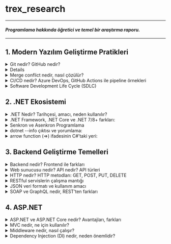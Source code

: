 # trex_research
***
#### *Programlama hakkında öğretici ve temel bir araştırma raporu.*
***

## 1. Modern Yazılım Geliştirme Pratikleri

<details>
<summary>Git nedir? GitHub nedir?</summary>
    
* Kısaca açıklamak gerekirse, Git bir versiyon kontrol sistemidir. Ancak Git'i bu şekilde açıklamak tabiri caizse hakkını yemek olur. Git, diğer versiyon kontrol sistemlerine kıyasla (CVS, Subversion, Perforce vb.) dosyaları çok farklı bir şekilde ele alır. Bu vizyoner tavrı sayesinde Git, günümüzde yazılımcıların vazgeçilmezi olmuştur.
* Git'in dosyaları ele alma sisteminden bahsetmek gerekirse, diğer versiyon kontrol sistemleri dosyaları bir bütün olarak ele alırken, Git dosyaların adeta neye benzediğini kaydeder , bir nevi fotoğrafını çeker, ve böylelikle her işlemde dosyaları oradan oraya taşımak yerine yalnızca son değişiklikleri birbiriyle kıyaslayarak veri tabanına alır. Yalnız bu 'fotoğraflar' şüphelenebileceği gibi veri kayıpları olabilecek bir şekilde çalışmazlar. Git, kullandığı bir algoritma sayesinde dosyaların içeriklerinden 40 karakterlik bir string oluşturur. Bu sisteme SHA-1 hash adı verilir. Git, dosyaları bu hash string'leri kullanarak kıyaslar. Bu sayede Git hem her versiyonda bütün dosya değişiklikleri yapmayarak depolama alanından ve veri aktarımından tasarruf etmiş olur, hem de bu akıllı mekanizması sayesinde kendisinin haberi olmayan herhangi bir dosya değişikliği, silinmesi vb., yapılmasına izin vermez. Kısaca Git, dosyaların her versiyonunu kaydetmez ancak dosyaların her versiyonuna erişim sağlayabilir çünkü dosyalarda yapılan değişiklikleri kaydeder.
* Örnek bir SHA-1 hash string'i:
    * `24b9da6552252987aa493b52f8696cd6d3b00373`
* GitHub bir Git sunucusudur. Git ile depolanmış kodların host'lanabildiği bir uzak bilgisayar, bir nevi buluttur. GitLab, Gitea, Bitbucket, Gogs gibi farklı Git sunucuları da mevcuttur. Şu anda yazılımcılar arasında en popüler olanı GitHub'dır.

</details>

<details>
<summary`>Temel Git komutları: init, clone, add, commit, push, pull, branch, merge</summary>

* **`init`**: Boş bir Git repository'si oluşturur. Repository, Git'in üzerinde versiyon kontrolü yapacağı klasörlere verilen addır.
    * `cd Desktop` Masaüstüne gittim.
    * `mkdir trex_research` 'trex_research' adlı bir klasör oluşturdum.
    * `git init` 'trex_research' adında bir Git repository'si oluşturdum.
    * `ls` Şu anda klasör boş.
* README.md dosyasını manuel bir şekilde oluşturdum. Markdown dosyasını JupyterLab kullanarak düzenledim.
* **`add`**: Modified stage'de olan bir dosyayı, staged olmak üzere, gelecek commit'e ekler.
    * `git add README.md` 'README.md' Markdown dosyamı bir sonraki commit'e eklemek için işaretledim.
* *Git sisteminde modified, staged ve committed olmak üzere üç dosya türü vardır. Modified, Git'in local veritabanından farklı olan, üzerinde değişiklik yapılmış dosyalardır. Staged, bir sonraki commit'e eklenmek üzere add komutu ile işaretlenmiş dosyalardır. Committed, commit komutu ile yerel veritabanına eklenmiş dosyalardır.*
* **`commit`**: 'add' komutu ile eklenmiş, staged duruma gelmiş, bütün dosyaları committed duruma getirir yani yerel veritabanına ekler. Dosyaları 'push' komutu ile sunucuya yüklenmek üzere adeta paketler ve etiketler.
    * `git commit -m "paket mesajı"` Staged duruma getirdiğim bütün dosyalarımı (yalnızca 'README.md') bir sonraki 'push'ta GitHub'a yüklemek için paketledim, yerel veritabanına kaydettim.
    * Eğer '-m' ve beraberinde bir paket mesajı kullanmazsak Git bizi Vim veya Nano gibi bir text editor'e yönlendirir. Ben bunun yerine mesajımı '-m' kullanarak tek komutta eklemeyi tercih ediyorum.
* **`push`**: Sunucuya yüklenmek üzere paketlenmiş yerel veritabanındaki bütün değişiklikleri sunucuya gönderir.
    * `git push` 'README.md' dosyasını GitHub'a yükledim.
* **`fetch`**: Sunucudaki versiyon ile yerel veritabanındaki versiyonu kıyaslar, sunucudaki güncelse değişiklikleri alır.
    * `git fetch` Sunucudaki 'README.md' ile yerel aynı.
* **`merge`**: 'fetch' ile aldığı değişiklikleri yerel dosyalarla birleştirir. Branch'ları birleştirmek için de kullanılır.
    * `git merge` Already up to date.
* **`pull`**: 'fetch' ve sonrasında 'merge' uygular.
    * `git pull` Already up to date.
* **`branch`**: Var olan versiyonun ikisi birbiriyle çakışmayan bir klonunu üretir. Bir nevi paralel evren gibi çalışır. Başka branch'taki değişiklikler ana branch'i etkilemez.
    * `git branch test` 'test' adında bir branch oluşturur.
    * `git branch` '* main' ve 'test' olmak üzere iki branch görünüyor. '* main' şu anda main branch'teyiz demek.
* **`checkout`**: branch'lar arası geçiş yapmayı sağlar.
    * `git checkout test` main branch'tan çıkar ve test adındaki branch'a girer.
    * `git branch` 'main' ve '* test' olmak üzere iki branch görünüyor. Şu anda test'teyiz.
    * Burada yapacağımız bütün 'add', 'commit', 'push' işlemleri test branch'ın içerisinde olacak.
* **`stash`**: Değişiklik yapılmış dosyaları daha sonra geri dönebilmek üzere kenara atar. 'pull' yapıp yine de lokal değişiklikleri yitirmemeye yarar.
    * `git stash`: Henüz commit'lenmemiş ama 'add'lenmiş değişiklikleri kenara attım.
    * `git pull`: Sunucudaki güncel değişiklikleri çektim.
    * `git add README.md`: Dosyada değişiklik yaptım ve commit yapmak üzere paketledim.
    * `git commit -m "stash test"`: Paketim göndermeye hazır.
    * `git push`: Değişiklikleri sunucuya gönderdim.
    * `git stash pop`: Kenara atmış olduğum değişiklikleri elimdeki dosyalara uyguladım.
</details>

<details>
<summary>Merge conflict nedir, nasıl çözülür?</summary>

* Merge conflict, iki branch'ın 'merge'lenirken bir dosyanın aynı yerinde farklı değişiklikler yapılmış olmasından kaynaklanan 'merge'lenememe durumudur. Git, aynı yerde birbirinden farklı iki değişikliği nasıl ele alması gerektiğini bilemez ve hata verir. Dosyada çakışan bölge(ler),
    * `<<<<<<<HEAD` ve `=======`
* arasında gösterilir. Bu kısımda hangi versiyonun kabul edileceği yazılımcı tarafından manuel şekilde belirlenir ve ancak böyle 'merge' işlemi gerçekleşebilir.
</details>

<details>
<summary>CI/CD nedir? Azure DevOps, GitHub Actions ile pipeline örnekleri</summary>

* **CI (Continuous Integration)**: CI basitçe kodunuzu sıklıkla ortak branch'e yüklemek, kendi kodunuzu da ortak kodu da güncel tutmak demektir. Yazılımcılar kodlarını kendi local branch'lerinde tutma eğilimi gösterebilirler. Bu prensip, bu duruma karşı olarak yazılımcıların kodlarını sıklıkla paylaşmaları gerektiğini söyler.
* **CD (Continuous Delivery)**: CD, otomatik testler vb. kullanarak değişiklik yaptığınız kodunuzu da daima 'deployable' yani yayımlanabilir bir durumda tutma prensibidir.
* CI/CD pipeline dediğimiz şey basitçe bir yazılımcı ortak branch'e bir kod yüklediği zaman kodun otomatik şekilde yayımlanana kadar geçtiği adımlardır. Ortak branch'e bir kod yüklendiğinde, bu kodu önceden belirlenmiş testlere otomatik bir şekilde sokup, daha sonra projeyi otomatik bir şekilde build'leyip, süreç içerisinde herhangi bir sorun çıkmazsa da otomatik bir şekilde yayımlanmasına yarar. Çıkan bir sorunda da işlem durur ve ilgili yazılımcıya bildirim gider.
* Ortak branch'e her güncelleme geldiği zaman manuel bir şekilde kodları birleştirip test etmek ve yayımlamak insan hatalarına izin veren, yavaş ve verimsiz bir yöntem olduğu için pipeline çok kullanışlıdır.
* Basit bir GitHub Actions pipeline örneği: `trex_research/.github/workflows/hello-world.yml`
    * <pre> name: Basit Pipeline
        on: [push]
        jobs:
          hello-job:
            runs-on: ubuntu-latest
            steps:
              - name: Merhaba Dünya Yaz
                run: echo "Merhaba, dünya!"</pre>
    * Bu oldukça basit bir pipeline örneğidir. Tanımda anlatıldığı gibi otomatik test uygulama ve program deploy'lama işlevi yok ancak yeni kod geldiğinde GitHub'da repository'nin içindeki Actions terminalinde "Merhaba dünya!" yazıyor.
    * CI/CD kavramı bir .NET projesinde tıpkı diğer alanlarda kullanıldığı gibi kullanılabilir. Projeye yapılan katkılar otomatik testlerden geçip otomatik build'lenerek yine otomatik bir şekilde deploy'lanabilir.
</details>

<details>
<summary>Software Development Life Cycle (SDLC)</summary>

* Yazılım geliştirme sürecinin aşamaları, kaynaktan kaynağa değişmekle birlikte 6-7 adımdan oluşur.
    * **1.) Adım: Planlama**: Projenin büyüklüğü, kapsamlılığı, karmaşıklığı, içeriği, gereksinimleri, hedefleri ve özellikle neye ihtiyacının *olmadığı* bu aşamada belirlenir.
        * İlerleyen zamanlarda 'feature-creep' yaşamamak için projenin çapı daha ilk aşamadan belirlenmelidir.
    * **2.) Adım: Analiz ve Gereksinim Oluşturma**: Bu aşamada projenin özellikleri belirlenir. Bir yazılım projesinde yazılım gereksinimlerini (SR - Software Requirements) doğru oluşturmak çok önemlidir. Projenin geliştirilme sürecinin neredeyse tamamına yön verecek kritik bir aşamadır. Eğer proje çapı birinci aşamada tutarlı belirlendiyse ve bu aşamada çapa yönelik gereksinimler isabetli ve verimli şekilde oluşturulduysa bu projenin programlama süreci görece rahat geçecektir.
    * **3.) Adım: Mimari Dizaynı**: Bu aşamada projenin kodlarının mimarisi belirlenir. Arayüz tasarımları yapılır. Amaca en uygun yöntemler kullanılmak üzere seçilir. Aynı zamanda bu aşamada projenin siber güvenliği de düşünülebilir.
    * **4.) Adım: Kodlama**: Bu aşamada önceki adımlarda oluşturulmuş özellikler, fonksiyonlar, planlar ve kurallar uygulanarak proje kodlanır. Kullanılacak uygun yazılım dilleri seçilir, kodlar oluşturulur.
    * **5.) Adım: Testler**: Bu aşamada yazılmış olan kodların ekstrem noktaları, güvenlik açıkları, entegrasyonları, fonksiyonları, hepsi tek tek test edilir. Bu aşamadan önce hiç test uygulanmadığı düşünülmesin, bu aşamaya kadar küçük testler hep uygulanır ancak bu aşamada her şeyin kapsamlı testleri yazılır ve olabildiğince bug'sız bir program oluşturulmaya çalışılır.
    * **6.) Adım: Yayımlama**: Bu aşamada program adım adım yayımlanmaya başlar. Önce 'beta' diye adlandırılan, programın sınırla sayıda kullanıcıya ulaştırıldığı bir aşamaya girilir ve programın genel kullanıcı kullandığında nasıl bir deneyim sunduğu gözlemlenir. Gözden kaçmış pürüzler bu aşamada toparlanır ve ardından program yayımlanır.
    * **7.) Adım: Bakım**: Artık programın zaman içerisinde tespit edilememiş, mümkün olduğunca az, bug'ları ortaya çıkmaya başlar. Onları düzeltmek, programı değişen ihtiyaçlara göre güncellemek, destek vermek, bu aşamanın işidir. DevOps (development-IT operation) takımları bu aşamada CI/CD kullanarak programı günceller ve düzeltir.
* Bir yazılımcının sadece kod yazmaktan çok daha fazlasını bilmesi gerektiği bu anlatılan adımlardan aşikardır. Bir yazılımcı bu süreçte proje maliyeti hesaplama, kullanıcı isteklerini öğrenme, dil hakimiyeti ve hangi durumda hangi dilin kullanılması gerektiği hakkında tecrübe vb. çeşitli kabiliyetlere ihtiyaç duyar. Yazılım geliştirme sürecinde her aşamada yazılımcının rolü çok büyüktür.
</details>

## 2. .NET Ekosistemi

<details>
<summary>.NET Nedir? Tarihçesi, amacı, neden kullanılır?</summary>

* *.NET Tarihçesi*:
    * 90'ların sonunda Microsoft .NET platformunun ilk adımlarını attı. 2000 yılında C# yazılım dili duyuruldu. .NET Framework ve C#, .NET platformunu oluşturdu. 2014 yılında Microsoft, .NET Core'u duyurdu. .NET Framework'ün aksine açık kaynak kodlu, platformlar arası çalışabilen .NET Core ile beraber Microsoft, geçmiş kütüphaneleri de açık kaynak kodluya çevirdi. Bu platformun gelecekteki bütün .NET platformlarının temeli olacağı öne sürüldü. 2016'da .NET Core 1.0 ve Visual Studio Update 3 çıktı ve .NET Core'da yazılım geliştirme başladı. 2017'de .NET Core 2.0, Visual Studio 2017 15.3, ASP.NET Core 2.0 ve Entity Framework Core 2.0 çıktı. 2018'de önce .NET Core 2.1 ve Aralık ayında .NET Core 2.2 çıktı. 2019'da .NET Core 3 çıktı. .NET Core 3, Windows masaüstü uygulaması geliştirmeye olanak sağlıyordu ayrıca olağanüstü performans geliştirmeleri ve ek kütüphanelerle geliyordu. 2020'de .NET 5.0 çıktı. İsimden 'core' ibaresi kaldırıldı ve 4.0 versiyon sayısı atlandı. 2021'de .NET 6.0, 2022'de .NET 7.0, 2023'te .NET 8.0 ve 2024'te son versiyon olan .NET 9.0 çıktı.
    * Büyük versiyon geçişleri geçmiş API'ları bozuyorken küçük güncellemeler hata düzeltmeleri, ek kütüphaneler ve performans geliştirmelerinden oluşuyordu.
</details>

<details>
<summary>.NET Framework, .NET Core ve .NET 7/8+ farkları:</summary>
    
|Özellik| .NET Framework   | .NET Core | .NET 7/8+  |
|:-----------------:|:-----------------:|:-----------------:|:-----------------:|
|Platform desteği|Yalnızca Windows'ta çalışır|Platformlar arası çalışır(Linux,Windows,Mac vb.)|Platformlar arası çalışır|
|Güncellemeler|Güncelleme almaz|Güncelleme almaz|Güncelleme almaya devam eder|
|Kaynak kodu|Açık kaynak kodlu değil|Açık kaynak kodlu|Açık kaynak kodlu|
|Desteklediği araçlar|Visual Studio|Visual Studio, VS Code, CLI araçları|Visual Studio, VS Code, CLI araçları|
|Kullanım alanları|Eski Windows uygulamaları|Çoklu platform uygulamaları, Web, API, Mikroservis|Modern çoklu platform uygulamaları, Bulut, Web API ve dahası|
|Performans|Kıyasla düşük|Ortalama|En iyi performans|
</details>

<details>
<summary>Senkron ve Asenkron Programlama</summary>

* async, await, Task, Configureawait gibi anahtar kavramlar:
    * **async**: Kendinden sonraki kodun çalışması için işini bitirmesi gerekmeyen kod bloklarında kullanılır. *Aynı anda* birden fazla iş yapmak için kullanılır. Örneğin, programda kullanıcı ile alakasız ama yapılması gereken bir iş varsa, bu işi kullanıcı deneyimini hiç etkilemeden, arkaplanda, halletmek için **async** kullanılabilir.
    * **await**: Bitmesi uzun sürmesi beklenen kodlardan önce kullanılır. Yazılım diline bu işin bitmesini beklerken diğer satırlarla ilgilenmesi gerektiğini ama bu iş bittiğinde buraya geri döneceğini söyler.
    * **Task**: **await** ile birlikte çağırılacak **async** işi belirtir.
    * **Configureawait**: Varsayılan olarak açık gelir. *.Configureawait(false)* diyerek kapatılabilir. Bir görev bittiğinde başladığı akışa (thread) geri dönmesi anlamına gelir. Kullanıcı arayüzü uygulamalarında kapatılmamasına özen gösterilmelidir zira kullanıcı arayüzleri akış değiştirerek çalışamazlar. Kütüphane kodlarında kapatılması mantıklı olabilir.
 
* Senkron, Asenkron örnek senaryo açıklamaları:
    * HTTP çağrıları, Web API çağrıları vb. bekleme gerektirebilen işlemlerdir. Geleneksel senkron programlama ile bu işlemleri yapmaya çalışmak, lokal bilgisayarın elinde olmayan bir bekleme oluşturacağı için, kullanıcı deneyimi ve zaman verimliliği bakımlarından epey mantıksızdır. Kullanıcı, arkaplanda veri çağrıları yapılmışken başka işlerle ilgilenebilmek ister. Neticede, hiçbirimiz evde bulaşık makinesi çalışıyor diye donup kalmıyoruz, makinenin işini bitirmesini beklerken başka işlerle uğraşıyoruz. Bu şekilde bekleme gerektirebilen işlemleri senkron programlama ile çağırmak aynı bulaşık makinesinin işini bitirmesini oturup beklemek kadar mantıksızdır. Asenkron programlama sayesinde kullanıcı, çağırdığı bir verinin gelmesini beklerken, programın başka bir yerinde başka bir işlem yaparak kendisine epey zaman kazandırabilir.
</details>

<details>
<summary> dotnet --info çıktısı ve yorumlama:</summary>
    
    ```
    .NET SDK:
     Version:           8.0.412
     Commit:            819e1a9566
     Workload version:  8.0.400-manifests.9cf71931
     MSBuild version:   17.11.31+933b72e36
    
    Runtime Environment:
     OS Name:     Mac OS X
     OS Version:  15.6
     OS Platform: Darwin
     RID:         osx-arm64
     Base Path:   /usr/local/share/dotnet/sdk/8.0.412/
    
    .NET workloads installed:
    Configured to use loose manifests when installing new manifests.
    There are no installed workloads to display.
    
    Host:
      Version:      8.0.18
      Architecture: arm64
      Commit:       ef853a7105
    
    .NET SDKs installed:
      8.0.412 [/usr/local/share/dotnet/sdk]
    
    .NET runtimes installed:
      Microsoft.AspNetCore.App 8.0.18 [/usr/local/share/dotnet/shared/Microsoft.AspNetCore.App]
      Microsoft.NETCore.App 8.0.18 [/usr/local/share/dotnet/shared/Microsoft.NETCore.App]
    
    Other architectures found:
      None
    
    Environment variables:
      Not set
    
    global.json file:
      Not found
    
    Learn more:
      https://aka.ms/dotnet/info
    
    Download .NET:
      https://aka.ms/dotnet/download
    ```
    
* .NET 8.0.412 versiyonu kurulu. arm64 mimarili işlemcide Mac OS işletim sistemi üzerinde çalışıyor. Henüz workload yüklenmemiş.
</details>

<details>
<summary>arrow function (=>) ifadesinin C#'taki yeri:</summary>

* Tek satırda fonksiyon tanımlama:
      ```
      static int Multiply(int x, int y) => x * y;
      ```
* Lambda ifadesi:
      ```
      Func<int, int> square = n => n * n;
      ```
</details>

## 3. Backend Geliştirme Temelleri

<details>
<summary>Backend nedir? Frontend ile farkları</summary>

* **Backend**, bir yazılım programının, sunucu tarafında çalışan, mantık ve veri işlemlerinin halledildiği katmandır. Çeşitli sebeplerden dolayı, çalışması beklenen servisin işlem ve veri depolama kısımları kullanıcı ile paylaşılmaz. Güvenlik ve verimlilik, bu sebeplere örnektir. Kullanıcının eline geçmemesi gereken veriler, örneğin diğer kullanıcıların şifreleri vb., Backend'de yer alır. Kullanıcının bilgisayarıyla sürekli iletişim halinde olmak verimsiz olacağı için de bütün işlemler Backend'de görülüp Frontend'e genellikle sadece ham sonuç verileri gönderilir.

* **Frontend** ise aynı programın kullanıcı ile etkileşime geçen kısmıdır. Kullanıcı arayüzü, sunucuya veri gönderecek ve sunucudan gelen verileri düzenleyip gösterecek fonksiyonlar Frontend'de yer alır. Frontend yazılım işi olduğu kadar tasarım işidir de. Kullanıcıların bugüne dek alışmış olduğu belirli kurallara, estetik oranlarına, görsel iletişime uygun kurallı bir site tasarımı yapmak o siteyi kodlamak kadar zordur. Frontend'in ve Backend'in ikisinin de başarılı olmadığı bir senaryoda projenin kalitesi kullanıcı tarafından hissedilemez. Örneğin, güzel görünen ama çok yavaş çalışan bir site ya da hızlı çalışan ama butonları bulmakta zorlanılan bir site kullanıcı için hiç iyi bir deneyim sunmaz. İki katmanın da eş kalifiye elemanlar tarafından hazırlanması oldukça önemlidir.
</details>

<details>
<summary>Web sunucusu nedir? API nedir? API türleri</summary>

* **Web sunucusu**: Web sunucusu kısaca internete bağlı bir bilgisayardır. İçerisinde ilgili web sitesinin gerektirdiği yazılımlar bulunur. Birçok kullanıcının kullandığı tarayıcı HTTP protokolü kullanır ve bu tarayıcılara hitap etmesi için birçok web sunucusu HTTP yazılımı bulundurur. Sunucu, ilgili web sitesinin medya içeriklerini ve kodlarını depolar. Bu içerikleri kullanıcıya iki farklı şekilde gönderir, statik web sunucusu ve dinamik web sunucusu.
    * **Statik Web Sunucusu**: Statik web sunucusu, ilgili dosyaları kullanıcının tarayıcısına olduğu haliyle gönderir.
    * **Dinamik Web Sunucusu**: Dinamik web sunucusu, ilgili dosyalar ve HTTP yazılımının yanında ek yazılımlar da bulundurur. Kullanıcıya göndereceği dosyaları seçen yazılımlar, veri tabanları bunlara örnektir. Kullanıcıya göndereceği dosyaları göndermeden önce günceller ve ondan sonra gönderir.
 
* **API**: API (Application Programming Interface), farklı yazılımların iletişim kurmasını sağlayan bir arayüzdür. Çoğu zaman başkasının yazdığı bir programa erişim sağlar ve eğer kaynak kodları kapalıysa kontrolü elimizde değildir ama önceden belirlenmiş kurallara göre ona veri gönderebilir ve yanıt alabiliriz. Açık kaynak kodlu ya da bizim geliştirdiğimiz bir API'ın her detayını değiştirmek de elimizdedir. Herhangi bir yazılım API sağlayabilir. Bir işletim sistemi de, bir internet sitesi de, bir veritabanı da API sağlayabilir. Basitçe anlatmak gerekirse API, yazdığımız kodla başka bir kodun arasında veri akışı sağlayan bir köprü görevi görür.

* **API Örnekleri**:
    * **Evrensel Kayıt Ekranları**: Üyelik gerektiren bir uygulamaya giriş yaparken Google, Facebook vb. platformlarda zaten var olan bir hesabı bağlama yoluyla hesap açma yöntemi API'lara oldukça iyi bir örnektir. Uygulamalar, ilgili platformun sunduğu API sayesinde oraya hesap bilgisi gönderebilir ve alabilir.
    * **Sitelere Gömülü Youtube Videoları**: Bazı web sitelerinde otomatik oynatılabilen videolar olduğunu görmüşsünüzdür. Bunlardan bazıları gerçekten büyük boyutlu videolar olabiliyorlar, buna rağmen site açıldığı gibi direkt oynamaya başlayabiliyorlar. Bunun olmasına olanak sağlayan şey Youtube'un sağladığı API'dır. Youtube'da zaten yüklü olan videoların web sitelerinde oynatılabilmesini sağlar.
</details>

<details>
<summary>HTTP nedir? HTTP metodları: GET, POST, PUT, DELETE</summary>

* **HTTP**: HTTP (Hypertext Transfer Protocol), istemciler ve web sunucular arasında bilgi aktarmak için kullanılır. İnternetin temel yapıtaşlarından birisidir. Birçok tarayıcı ve internet sitesi HTTP protokolünü kullanır. Genelde kullanıcı bilgisayarından gelen talepler (request) ve onlara sunucudan gönderilen cevaplar (response) yoluyla çalışır.
* **GET, POST, PUT, DELETE** gibi yapılmak istenen işlemi belirten çeşitli metodlarla çalışır.
* Verilerin şifreli bir biçimde gönderildiği bir versiyonu (HTTPS) de mevcuttur.

* **HTTP Metodları**: Sunucuya yapılmak istenen işlem hakkında bilgi verir.
    * **`GET`**: Sunucudan ham veri talebinde bulunur. Fotoğraf indirme işlemleri buna örnektir.
    * **`POST`**: Sunucuya ham veri gönderme talebinde bulunur. Dosya yükleme işlemleri buna örnektir.
    * **`PUT`**: Var olan bir veriyi düzenleme, yoksa oluşturma talebinde bulunur. Profil düzenleme buna örnektir.
    * **`DELETE`**: Var olan bir veriyi silme talebi gönderir. Profil resmi kaldırmak buna örnektir.

</details>

<details>
<summary>RESTful servislerin çalışma mantığı</summary>
    
* **REST**: Sunucu ile istemciyi birbirinden modüler olarak ayıran genel kodlama prensiplerine denir. REST prensipleri dikkate alınarak kodlanmış web servislerinde istemcide sunucu etkilenmeden sunucuda da istemci etkilenmek değişiklik yapmak mümkündür, birbirlerine iletecekleri verilerin formatları değişmesin yeter.
    * REST prensipleriyle yazılmış web servislerinde ve istemcilerinde 'state' sistemi yoktur. İstemciler ve sunucular birbirlerinin hangi durumda oldukları hakkında haberdar değillerdir. Birbirlerine gönderdikleri bütün verileri her durumda her şekilde anlayabilirler. Bu kısıtlamanın sebebi kaynakları olabildiğince verimli kullanmaktır çünkü web'te iletişim hızı bir bilgisayarın kendi içindeki iletişim hızına kıyasla çok yavaştır.
    * REST mimarisinde istemci sunucuya çeşitli talepler gönderir ve sunucu bu taleplere yönelik cevaplar verir.
        * *HTTP metodları buna örnektir*.
</details>

<details>
<summary>JSON veri formatı ve kullanım amacı</summary>

* **JSON nedir?**: JSON (JavaScript Object Notation), JavaScript'ten türemiş, anahtar-değer eşleşmesi kaydeden bir metin depolama formatıdır. İç içe kategorizasyonu destekler. Okunabilir ve ayrıştırılabilir bir formattadır. Bu sayede yazılımlar ve bilgisayarlar arasında veri aktarımı için kullanılabilir.
* JSON'un tek işlevi veri tutmaktır, içerisinde kod bulundurmaz. Uygun veri formatları şunlardır:
    * `string, number, boolean, null, array, object`
* Formatı örnekte görüldüğü gibidir:
    ```
    {
      "name": "Oguz",
      "age": 19,
      "skills": ["Python", "C"],
      "isStudent": true
    }
    ```
</details>

<details>
<summary>SOAP ve GraphQL nedir, REST’ten farkları</summary>

* **SOAP**: SOAP (Simple Object Access Protocol), yalnızca XML formatında çalışan bir iletişim protokolüdür. Web servisleri ve API'ları arasında kullanılır. HTTP ve SMTP protokolleri üzerinde çalışır. Kendine has sıkı bir formatı vardır ve değiştirilemez.
    * SOAP servisleri, WSDL (Web Services Description Language) ile tanımlanır. Bu sayede istemci ile sunucu arasında nasıl iletişim kurulacağı detaylı bir şekilde anlatılır. SOAP'ın uzmanlık alanı hız, verimlilik vb. değil, güvenlik ve güvenilirliktir.

* **GraphQL**: GraphQL, JSON formatında çıktı veren, veriyi tanımlı kaynaklardan esnek bir şekilde toplayıp istemcinin beklediği mimaride gönderebilen bir sorgu dilidir. İstemciye sadece istediği verileri verebilir ve gereksiz veri akışını önlemeye yarar. HTTP protokolü üzerinde çalışır. Veri, istemcinin beklediği yapıda döner.

|Özellik| REST   | SOAP | GraphQL |
|:-----------------:|:-----------------:|:-----------------:|:-----------------:|
|Nedir?|Mimari stili|İletişim protokolü|Sorgu dili |
|Format|JSON,XML|XML|JSON|
|Esneklik|Belli başlı kuralları var|Oldukça sıkı kuralları var|İstemciye göre|
|Özellik|Pratik ve yaygın|Güvenilir|Esnek, istemciye göre|
</details>

## 4. ASP.NET

<details>
<summary>ASP.NET ve ASP.NET Core nedir? Avantajları, farkları</summary>

* **ASP.NET**: ASP.NET, .NET çatısı altında yer alan bir web geliştirme platformdur. Web uygulamaları, web siteleri ve web servisleri geliştirmeye yarar. Dinamik web sayfaları üretmeye olanak sağlar. Sunucu tarafı (backend) C# ile yazılabilir. Bu sayede işlemler hızlı ve güvenli şekilde çalışır. Kullanıcı yüzü ise (frontend) HTML, CSS, Javascript ile yazılır. Güncel frontend yazılımları da, -Blazor, React, Angular vb.- kullanılabilir.
* **ASP.NET Core**: ASP.NET'in çok daha gelişmiş ve performanslı bir versiyonudur. Açık kaynak kodlu ve çoklu platform desteklidir. REST API'lar yazmaya olanak sağlar. OpenAI ve Azure ile yapay zeka destekli web uygulamaları üretmeye olanak sağlar. ASP.NET artık güncelleme almıyor fakat ASP.NET onun devamı olarak güncelleme almaya ve geliştirilmeye devam ediyor.
* Artık ASP.NET kullanmanın geçerli bir avantajı kalmamış durumda. Çeşitli sebeplerden dolayı ASP.NET Core'a geçemeyen bir projeniz yoksa geçmemek için bir mazeretiniz yok gibi, çünkü ASP.NET Core, ASP.NET'in yaptığı her şeyi daha iyi yapıyor.
</details>

<details>
<summary>MVC nedir, ne için kullanılır?</summary>
    
* **MVC**: MVC (Model View Controller), bir uygulamada mantık, kullanıcı arayüzü ve veri arasındaki ilişkiyi birbirinden ayrı tutan ve optimize eden bir mimari modeldir. Başlarda masaüstü uygulamalarında GUI'lar (Graphical User Interface) için kullanılırken şimdi daha çok web uygulamalarında kullanılmaktadır. Üç ana parçadan oluşur: Controller, Model, View
    * **Controller**: Diğer iki bileşen ve kullanıcı arasında bir köprü görevi görür. Gelen verilere ve kullanıcı girdilerine göre karar verip çağrılarda bulunur. Diğer bileşenleri yöneten bileşendir.
    * **View**: Kullanıcı arayüzünü temsil eder. Controller'dan yeni veri geldiğinde, bir veri değiştiğinde, arayüz burada güncellenir. Programın kullanıcı ile etkileşime geçtiği yer burasıdır.
    * **Model**: Programın veritabanı ile iletişime geçen kısmıdır. Controller'dan gelen talepleri yerine getirir. Veritabanı üzerinde yazma, okuma, silme vb. işlemler yapar. Verilerle ilgili işlemler ve hesaplamalar bu bileşende yer alır.
</details>

<details>
<summary>Middleware nedir, nasıl çalışır?</summary>

* **Middleware**: Middleware, bir web geliştirme mimarisinde, kullanıcı isteği ile sunucu arasında bir ara katman olarak görev yapar. Gelen istekler (request) ile sunucudan gelen cevaplar (response) arasında çeşitli görevler üstlenebilir. Bu görevler, kayıt (log) tutma, doğrulama (authentication), sık istenen verileri önbellekten gönderme (cache) vb. olabilir.
    * **Nasıl çalışır?**: İstek gelir, Middleware'a uğrar. Middleware bu istekle ne yapacağına karar verir ve eğer varsa kendisinden sonraki Middleware'a, yoksa Controller'a bu isteği gönderir. Ardından Controller'dan çıkan yanıt (response) aynı Middleware'lardan ters yönde geçerek kullanıcıya ulaşır.
</details>

<details>
<summary>Dependency Injection (DI) nedir, neden önemlidir?</summary>

* **Dependency Injection**: Dependency Injection (DI), bir class'ın bağlı olduğu alt class'ları kendi içinde oluşturmadan var olabilmesini sağlar. Normalde bağlı olduğu alt class'ları kendisi oluşturan class'lar, DI sayesinde bu class'ları dışarıdan alabilme özelliğine sahip olur. Bunu bir örnekle açıklamak çok daha kolay olacaktır.
    * Bir araba class'ınız olduğunu düşünelim. Motor, far vb. alt class'lara sahip olsun. Bu sayede araba.hareket() gibi metodlarınız çalışabilecektir. Lakin, bu sadece tek bir motor class'ı olduğu durumda geçerli olur. Daha farklı bir motor ile aynı araba class'ını oluşturmak istediğinizde bunu geleneksel yollarla başaramazsınız.
        * Bu noktada DI devreye girer. class'ları, alt class bağlantılarını direkt bir şekilde yazmak yerine, yerine herhangi bir class gelebilecek bir tanımlamayla bırakarak oluşturur. Bu sayede siz gidip sonradan istediğiniz özellikteki alt class'ı oluşturup arabaya verebilirsiniz.
    * DI kullanmadan yazılmış bir araba class'ı şu şekilde görünür:
        ```
            class Araba:
                def __init__(self):
                    self.motor = V6_motor()

            araba = Araba() # Bu araba her zaman V6 motor ile çalışacak.
        ```
        * bu arabanın motorunu V8 yapmak istediğim senaryoda bütün class'ı baştan yazmam gerekecek. DI bizi bu durumdan bu şekilde kurtarıyor:
        ```
            class Araba:
                def __init__(self, motor):
                    self.motor = motor

            araba1 = Araba( V6_motor() )
            araba2 = Araba( V8_motor() )
        ```
    * Aynı zamanda DI ile yazılmış class'ların test kodlarını yazmak da kıyasla çok kolaydır çünkü DI class'ları modülerleştirir. Araba ve motor class'larını birbirinden ayrı şekilde test edebiliyor olmak işi epey basitleştirir. Bu sayede kodu yazarken hata ayıklama süreçleri de kolaylaşır.
</details>








